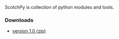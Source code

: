 ScotchPy is collection of python modules and tools.

### Downloads
 - [version 1.0 (zip)](https://github.com/admiraltoad/ScotchPy/archive/1.0.zip)
